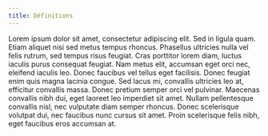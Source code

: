 ```yaml
---
title: Définitions
---
```


Lorem ipsum dolor sit amet, consectetur adipiscing elit. Sed in ligula quam. Etiam aliquet nisi sed metus tempus rhoncus. Phasellus ultricies nulla vel felis rutrum, sed tempus risus feugiat. Cras porttitor lorem diam, luctus iaculis purus consequat feugiat. Nam metus elit, accumsan eget orci nec, eleifend iaculis leo. Donec faucibus vel tellus eget facilisis. Donec feugiat enim quis magna lacinia congue. Sed lacus mi, convallis ultricies leo at, efficitur convallis massa. Donec pretium semper orci vel pulvinar. Maecenas convallis nibh dui, eget laoreet leo imperdiet sit amet. Nullam pellentesque convallis nisl, nec vulputate diam semper rhoncus. Donec scelerisque volutpat dui, nec faucibus nunc cursus sit amet. Proin scelerisque felis nibh, eget faucibus eros accumsan at. 

